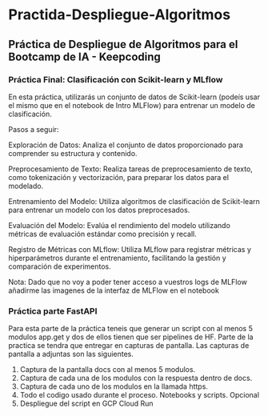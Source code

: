 # Practida-Despliegue-Algoritmos
## Práctica de Despliegue de Algoritmos para el Bootcamp de IA - Keepcoding


### Práctica Final: Clasificación con Scikit-learn y MLflow

En esta práctica, utilizarás un conjunto de datos de Scikit-learn (podeís usar el mismo que en el notebook de Intro MLFlow) para entrenar un modelo de clasificación.

Pasos a seguir:

Exploración de Datos: Analiza el conjunto de datos proporcionado para comprender su estructura y contenido.

Preprocesamiento de Texto: Realiza tareas de preprocesamiento de texto, como tokenización y vectorización, para preparar los datos para el modelado.

Entrenamiento del Modelo: Utiliza algoritmos de clasificación de Scikit-learn para entrenar un modelo con los datos preprocesados.

Evaluación del Modelo: Evalúa el rendimiento del modelo utilizando métricas de evaluación estándar como precisión y recall.

Registro de Métricas con MLflow: Utiliza MLflow para registrar métricas y hiperparámetros durante el entrenamiento, facilitando la gestión y comparación de experimentos.

Nota: Dado que no voy a poder tener acceso a vuestros logs de MLFlow añadirme las imagenes de la interfaz de MLFlow en el notebook


### Práctica parte FastAPI

Para esta parte de la práctica teneis que generar un script con al menos 5 modulos app.get y dos de ellos tienen que ser pipelines de HF.
Parte de la practica se tendra que entregar en capturas de pantalla. Las capturas de pantalla a adjuntas son las siguientes.
1. Captura de la pantalla docs con al menos 5 modulos.
2. Captura de cada una de los modulos con la respuesta dentro de docs.
3. Captura de cada uno de los modulos en la llamada https.
4. Todo el codigo usado durante el proceso. Notebooks y scripts.
Opcional
5. Despliegue del script en GCP Cloud Run

